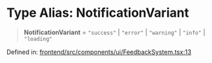 # Type Alias: NotificationVariant

> **NotificationVariant** = `"success"` \| `"error"` \| `"warning"` \| `"info"` \| `"loading"`

Defined in: [frontend/src/components/ui/FeedbackSystem.tsx:13](https://github.com/lsendel/sass/blob/ca8b2b87627589617e0de57047e1f50d53e78078/frontend/src/components/ui/FeedbackSystem.tsx#L13)
